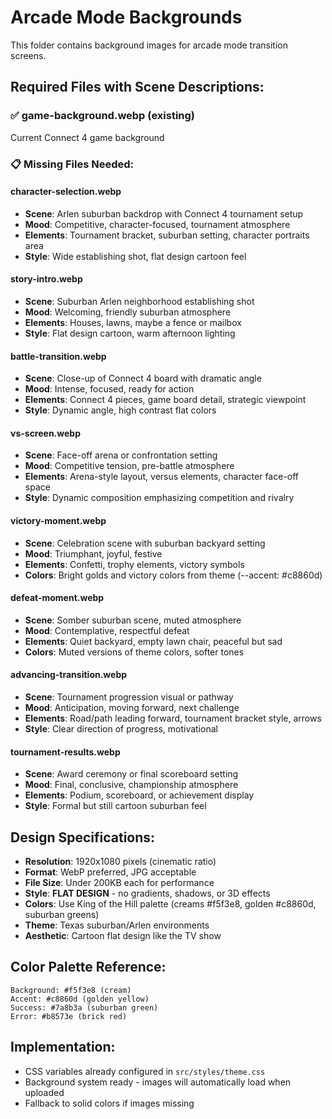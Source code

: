 # Arcade Mode Backgrounds

This folder contains background images for arcade mode transition screens.

## Required Files with Scene Descriptions:

### ✅ **game-background.webp** (existing)
Current Connect 4 game background

### 📋 **Missing Files Needed:**

#### **character-selection.webp**
- **Scene**: Arlen suburban backdrop with Connect 4 tournament setup
- **Mood**: Competitive, character-focused, tournament atmosphere  
- **Elements**: Tournament bracket, suburban setting, character portraits area
- **Style**: Wide establishing shot, flat design cartoon feel

#### **story-intro.webp**
- **Scene**: Suburban Arlen neighborhood establishing shot
- **Mood**: Welcoming, friendly suburban atmosphere
- **Elements**: Houses, lawns, maybe a fence or mailbox
- **Style**: Flat design cartoon, warm afternoon lighting

#### **battle-transition.webp** 
- **Scene**: Close-up of Connect 4 board with dramatic angle
- **Mood**: Intense, focused, ready for action
- **Elements**: Connect 4 pieces, game board detail, strategic viewpoint
- **Style**: Dynamic angle, high contrast flat colors

#### **vs-screen.webp**
- **Scene**: Face-off arena or confrontation setting
- **Mood**: Competitive tension, pre-battle atmosphere
- **Elements**: Arena-style layout, versus elements, character face-off space
- **Style**: Dynamic composition emphasizing competition and rivalry

#### **victory-moment.webp**
- **Scene**: Celebration scene with suburban backyard setting
- **Mood**: Triumphant, joyful, festive
- **Elements**: Confetti, trophy elements, victory symbols
- **Colors**: Bright golds and victory colors from theme (--accent: #c8860d)

#### **defeat-moment.webp**
- **Scene**: Somber suburban scene, muted atmosphere
- **Mood**: Contemplative, respectful defeat
- **Elements**: Quiet backyard, empty lawn chair, peaceful but sad
- **Colors**: Muted versions of theme colors, softer tones

#### **advancing-transition.webp**
- **Scene**: Tournament progression visual or pathway
- **Mood**: Anticipation, moving forward, next challenge
- **Elements**: Road/path leading forward, tournament bracket style, arrows
- **Style**: Clear direction of progress, motivational

#### **tournament-results.webp**
- **Scene**: Award ceremony or final scoreboard setting  
- **Mood**: Final, conclusive, championship atmosphere
- **Elements**: Podium, scoreboard, or achievement display
- **Style**: Formal but still cartoon suburban feel

## Design Specifications:
- **Resolution**: 1920x1080 pixels (cinematic ratio)
- **Format**: WebP preferred, JPG acceptable
- **File Size**: Under 200KB each for performance
- **Style**: **FLAT DESIGN** - no gradients, shadows, or 3D effects
- **Colors**: Use King of the Hill palette (creams #f5f3e8, golden #c8860d, suburban greens)
- **Theme**: Texas suburban/Arlen environments
- **Aesthetic**: Cartoon flat design like the TV show

## Color Palette Reference:
```
Background: #f5f3e8 (cream)
Accent: #c8860d (golden yellow)  
Success: #7a8b3a (suburban green)
Error: #b8573e (brick red)
```

## Implementation:
- CSS variables already configured in `src/styles/theme.css`
- Background system ready - images will automatically load when uploaded
- Fallback to solid colors if images missing